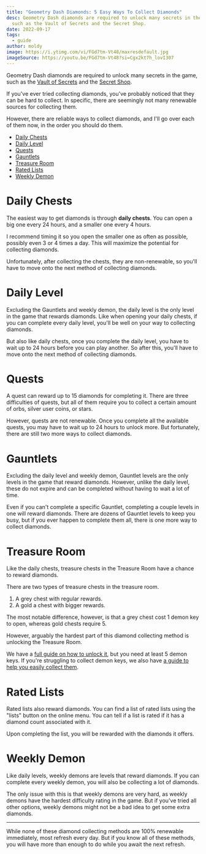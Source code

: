 ```yaml
---
title: "Geometry Dash Diamonds: 5 Easy Ways To Collect Diamonds"
desc: Geometry Dash diamonds are required to unlock many secrets in the game,
  such as the Vault of Secrets and the Secret Shop.
date: 2022-09-17
tags:
  - guide
author: moldy
image: https://i.ytimg.com/vi/FGd7tm-Vt48/maxresdefault.jpg
imageSource: https://youtu.be/FGd7tm-Vt48?si=Cgx2kt7h_lovI307
---
```


Geometry Dash diamonds are required to unlock many secrets in the game, such as the [Vault of Secrets](/posts/geometry-dash-all-vaults-and-secrets-2022/#vault-of-secrets) and the [Secret Shop](/posts/geometry-dash-all-vaults-and-secrets-2022/#secret-shop).

If you've ever tried collecting diamonds, you've probably noticed that they can be hard to collect. In specific, there are seemingly not many renewable sources for collecting them.

However, there are reliable ways to collect diamonds, and I'll go over each of them now, in the order you should do them.

- [Daily Chests](#daily-chests)
- [Daily Level](#daily-level)
- [Quests](#quests)
- [Gauntlets](#gauntlets)
- [Treasure Room](#treasure-room)
- [Rated Lists](#rated-lists)
- [Weekly Demon](#weekly-demon)

# Daily Chests

The easiest way to get diamonds is through **daily chests**. You can open a big one every 24 hours, and a smaller one every 4 hours.

I recommend timing it so you open the smaller one as often as possible, possibly even 3 or 4 times a day. This will maximize the potential for collecting diamonds.

Unfortunately, after collecting the chests, they are non-renewable, so you'll have to move onto the next method of collecting diamonds.

# Daily Level

Excluding the Gauntlets and weekly demon, the daily level is the only level in the game that rewards diamonds. Like when opening your daily chests, if you can complete every daily level, you'll be well on your way to collecting diamonds.

But also like daily chests, once you complete the daily level, you have to wait up to 24 hours before you can play another. So after this, you'll have to move onto the next method of collecting diamonds.

# Quests

A quest can reward up to 15 diamonds for completing it. There are three difficulties of quests, but all of them require you to collect a certain amount of orbs, silver user coins, or stars.

However, quests are not renewable. Once you complete all the available quests, you may have to wait up to 24 hours to unlock more. But fortunately, there are still two more ways to collect diamonds.

# Gauntlets

Excluding the daily level and weekly demon, Gauntlet levels are the only levels in the game that reward diamonds. However, unlike the daily level, these do not expire and can be completed without having to wait a lot of time.

Even if you can't complete a specific Gauntlet, completing a couple levels in one will reward diamonds. There are dozens of Gauntlet levels to keep you busy, but if you ever happen to complete them all, there is one more way to collect diamonds.

# Treasure Room

Like the daily chests, treasure chests in the Treasure Room have a chance to reward diamonds.

There are two types of treasure chests in the treasure room.

1. A grey chest with regular rewards.
2. A gold a chest with bigger rewards.

The most notable difference, however, is that a grey chest cost 1 demon key to open, whereas gold chests require 5.

However, arguably the hardest part of this diamond collecting method is unlocking the Treasure Room.

We have a [full guide on how to unlock it](/posts/geometry-dash-all-vaults-and-secrets-2022/#treasure-room), but you need at least 5 demon keys. If you're struggling to collect demon keys, we also have [a guide to help you easily collect them]().

# Rated Lists

Rated lists also reward diamonds. You can find a list of rated lists using the "lists" button on the online menu. You can tell if a list is rated if it has a diamond count associated with it.

Upon completing the list, you will be rewarded with the diamonds it offers.

# Weekly Demon

Like daily levels, weekly demons are levels that reward diamonds. If you can complete every weekly demon, you will also be collecting a lot of diamonds.

The only issue with this is that weekly demons are very hard, as weekly demons have the hardest difficulty rating in the game. But if you've tried all other options, weekly demons might not be a bad idea to get some extra diamonds.

---

While none of these diamond collecting methods are 100% renewable immediately, most refresh every day. But if you know all of these methods, you will have more than enough to do while you await the next refresh.